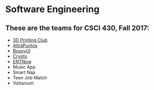 # Software Engineering

## These are the teams for CSCI 430, Fall 2017:

* [3D Printing Club](3dprintingclub.md)
* [AltraPuntos](altrapuntos.md)
* [BossyUI](BOSSYUI.md)
* [Crypto](crypto.md)
* [ENTNow](ENTNow.md)
* Music App
* Smart Nap
* Teen Job Match
* Voltanium

